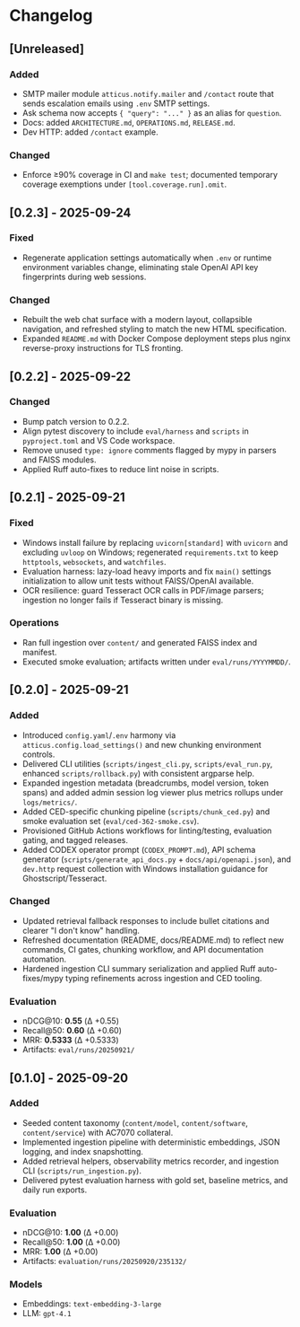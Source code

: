 # Changelog

## [Unreleased]

### Added

- SMTP mailer module `atticus.notify.mailer` and `/contact` route that sends escalation emails using `.env` SMTP settings.
- Ask schema now accepts `{ "query": "..." }` as an alias for `question`.
- Docs: added `ARCHITECTURE.md`, `OPERATIONS.md`, `RELEASE.md`.
- Dev HTTP: added `/contact` example.

### Changed

- Enforce ≥90% coverage in CI and `make test`; documented temporary coverage exemptions under `[tool.coverage.run].omit`.

## [0.2.3] - 2025-09-24

### Fixed

- Regenerate application settings automatically when `.env` or runtime environment variables change, eliminating stale OpenAI API
  key fingerprints during web sessions.

### Changed

- Rebuilt the web chat surface with a modern layout, collapsible navigation, and refreshed styling to match the new HTML
  specification.
- Expanded `README.md` with Docker Compose deployment steps plus nginx reverse-proxy instructions for TLS fronting.

## [0.2.2] - 2025-09-22

### Changed

- Bump patch version to 0.2.2.
- Align pytest discovery to include `eval/harness` and `scripts` in `pyproject.toml` and VS Code workspace.
- Remove unused `type: ignore` comments flagged by mypy in parsers and FAISS modules.
- Applied Ruff auto-fixes to reduce lint noise in scripts.

## [0.2.1] - 2025-09-21

### Fixed

- Windows install failure by replacing `uvicorn[standard]` with `uvicorn` and excluding `uvloop` on Windows; regenerated `requirements.txt` to keep `httptools`, `websockets`, and `watchfiles`.
- Evaluation harness: lazy-load heavy imports and fix `main()` settings initialization to allow unit tests without FAISS/OpenAI available.
- OCR resilience: guard Tesseract OCR calls in PDF/image parsers; ingestion no longer fails if Tesseract binary is missing.

### Operations

- Ran full ingestion over `content/` and generated FAISS index and manifest.
- Executed smoke evaluation; artifacts written under `eval/runs/YYYYMMDD/`.

## [0.2.0] - 2025-09-21

### Added

- Introduced `config.yaml`/`.env` harmony via `atticus.config.load_settings()` and new chunking environment controls.
- Delivered CLI utilities (`scripts/ingest_cli.py`, `scripts/eval_run.py`, enhanced `scripts/rollback.py`) with consistent argparse help.
- Expanded ingestion metadata (breadcrumbs, model version, token spans) and added admin session log viewer plus metrics rollups under `logs/metrics/`.
- Added CED-specific chunking pipeline (`scripts/chunk_ced.py`) and smoke evaluation set (`eval/ced-362-smoke.csv`).
- Provisioned GitHub Actions workflows for linting/testing, evaluation gating, and tagged releases.
- Added CODEX operator prompt (`CODEX_PROMPT.md`), API schema generator (`scripts/generate_api_docs.py` + `docs/api/openapi.json`), and `dev.http` request collection with Windows installation guidance for Ghostscript/Tesseract.

### Changed

- Updated retrieval fallback responses to include bullet citations and clearer "I don't know" handling.
- Refreshed documentation (README, docs/README.md) to reflect new commands, CI gates, chunking workflow, and API documentation automation.
- Hardened ingestion CLI summary serialization and applied Ruff auto-fixes/mypy typing refinements across ingestion and CED tooling.

### Evaluation

- nDCG@10: **0.55** (Δ +0.55)
- Recall@50: **0.60** (Δ +0.60)
- MRR: **0.5333** (Δ +0.5333)
- Artifacts: `eval/runs/20250921/`

## [0.1.0] - 2025-09-20

### Added

- Seeded content taxonomy (`content/model`, `content/software`, `content/service`) with AC7070 collateral.
- Implemented ingestion pipeline with deterministic embeddings, JSON logging, and index snapshotting.
- Added retrieval helpers, observability metrics recorder, and ingestion CLI (`scripts/run_ingestion.py`).
- Delivered pytest evaluation harness with gold set, baseline metrics, and daily run exports.

### Evaluation

- nDCG@10: **1.00** (Δ +0.00)
- Recall@50: **1.00** (Δ +0.00)
- MRR: **1.00** (Δ +0.00)
- Artifacts: `evaluation/runs/20250920/235132/`

### Models

- Embeddings: `text-embedding-3-large`
- LLM: `gpt-4.1`
